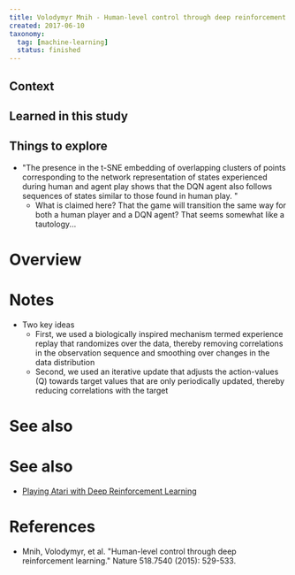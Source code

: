 ```yaml
---
title: Volodymyr Mnih - Human-level control through deep reinforcement learning (2015)
created: 2017-06-10
taxonomy:
  tag: [machine-learning]
  status: finished
---
```


## Context

## Learned in this study

## Things to explore
* "The presence in the t-SNE embedding of overlapping clusters of points corresponding to the network representation of states experienced during human and agent play shows that the DQN agent also follows sequences of states similar to those found in human play. "
	* What is claimed here? That the game will transition the same way for both a human player and a DQN agent? That seems somewhat like a tautology...

# Overview

# Notes
* Two key ideas
	* First, we used a biologically inspired mechanism termed experience replay that randomizes over the data, thereby removing correlations in the observation sequence and smoothing over changes in the data distribution
	* Second, we used an iterative update that adjusts the action-values (Q) towards target values that are only periodically updated, thereby reducing correlations with the target
# See also

# See also
* [Playing Atari with Deep Reinforcement Learning](../volodymyr-mnih-playing-atari-with-deep-reinforcement-learning/article.md)

# References
* Mnih, Volodymyr, et al. "Human-level control through deep reinforcement learning." Nature 518.7540 (2015): 529-533.
